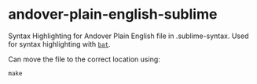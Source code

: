 # andover-plain-english-sublime

Syntax Highlighting for Andover Plain English file in .sublime-syntax. 
Used for syntax highlighting with [`bat`](https://github.com/sharkdp/bat).

Can move the file to the correct location using:

```
make
```
